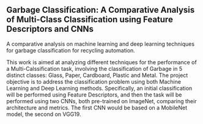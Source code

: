 ## Garbage Classification: A Comparative Analysis of Multi-Class Classification using Feature Descriptors and CNNs
A comparative analysis on machine learning and deep learning techniques for garbage classification for recycling automation.

This work is aimed at analyzing different techniques for the performance of a Multi-Calssification task, involving the classification of Garbage in 5 distinct classes: Glass, Paper, Cardboard, Plastic and Metal. The project objective is to address the classification problem using both Machine Learning and Deep Learning methods. Specifically, an initial classification will be performed using Feature Descriptors, and then the task will be performed using two CNNs, both pre-trained on ImageNet, comparing their architecture and metrics. The first CNN would be based on a MobileNet model, the second on VGG19.
